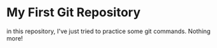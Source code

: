 # My First Git Repository
in this repository, I've just tried to practice some git commands. Nothing more!
